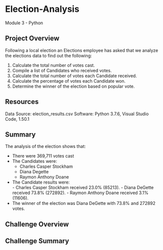 # Election-Analysis #
Module 3 - Python

## Project Overview ##
Following a local election an Elections employee has asked that we analyze the elections data to find out the following:
  
  1. Calculate the total number of votes cast.
  2. Compile a list of Candidates who received votes.
  3. Calculate the total number of votes each Candidate received.
  4. Calculate the percentage of votes each Candidate won.
  5. Determine the winner of the election based on popular vote.

## Resources ##
Data Source: election_results.csv
Software: Python 3.7.6, Visual Studio Code, 1.50.1

## Summary ##
The analysis of the election shows that:
  - There were 369,711 votes cast
  - The Candidates were:
    - Charles Casper Stockham
    - Diana Degette
    - Raymon Anthony Doane
   - The Candidate results were:  
    - Charles Casper Stockham received 23.0% (85213).
    - Diana DeGette received 73.8% (272892).
    - Raymon Anthony Doane received 3.1% (11606).
  - The winner of the election was Diana DeGette with 73.8% and 272892 votes.

## Challenge Overview


## Challenge Summary ##
